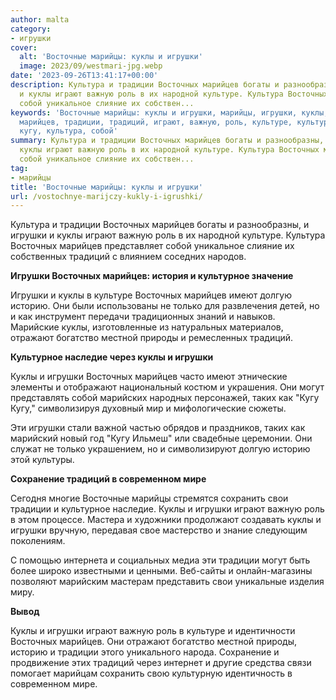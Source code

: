 ```yaml
---
author: malta
category:
- игрушки
cover:
  alt: 'Восточные марийцы: куклы и игрушки'
  image: 2023/09/westmari-jpg.webp
date: '2023-09-26T13:41:17+00:00'
description: Культура и традиции Восточных марийцев богаты и разнообразны, и игрушки
  и куклы играют важную роль в их народной культуре. Культура Восточных марийцев представляет
  собой уникальное слияние их собствен...
keywords: 'Восточные марийцы: куклы и игрушки, марийцы, игрушки, куклы, восточных,
  марийцев, традиции, традиций, играют, важную, роль, культуре, культурное, историю,
  кугу, культура, собой'
summary: Культура и традиции Восточных марийцев богаты и разнообразны, и игрушки и
  куклы играют важную роль в их народной культуре. Культура Восточных марийцев представляет
  собой уникальное слияние их собствен...
tag:
- марийцы
title: 'Восточные марийцы: куклы и игрушки'
url: /vostochnye-marijczy-kukly-i-igrushki/
---
```


Культура и традиции Восточных марийцев богаты и разнообразны, и игрушки и куклы играют важную роль в их народной культуре. Культура Восточных марийцев представляет собой уникальное слияние их собственных традиций с влиянием соседних народов.

**Игрушки Восточных марийцев: история и культурное значение**

Игрушки и куклы в культуре Восточных марийцев имеют долгую историю. Они были использованы не только для развлечения детей, но и как инструмент передачи традиционных знаний и навыков. Марийские куклы, изготовленные из натуральных материалов, отражают богатство местной природы и ремесленных традиций.

**Культурное наследие через куклы и игрушки**

Куклы и игрушки Восточных марийцев часто имеют этнические элементы и отображают национальный костюм и украшения. Они могут представлять собой марийских народных персонажей, таких как "Кугу Кугу," символизируя духовный мир и мифологические сюжеты.

Эти игрушки стали важной частью обрядов и праздников, таких как марийский новый год "Кугу Ильмеш" или свадебные церемонии. Они служат не только украшением, но и символизируют долгую историю этой культуры.

**Сохранение традиций в современном мире**

Сегодня многие Восточные марийцы стремятся сохранить свои традиции и культурное наследие. Куклы и игрушки играют важную роль в этом процессе. Мастера и художники продолжают создавать куклы и игрушки вручную, передавая свое мастерство и знание следующим поколениям.

С помощью интернета и социальных медиа эти традиции могут быть более широко известными и ценными. Веб-сайты и онлайн-магазины позволяют марийским мастерам представить свои уникальные изделия миру.

**Вывод**

Куклы и игрушки играют важную роль в культуре и идентичности Восточных марийцев. Они отражают богатство местной природы, историю и традиции этого уникального народа. Сохранение и продвижение этих традиций через интернет и другие средства связи помогает марийцам сохранить свою культурную идентичность в современном мире.